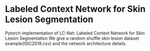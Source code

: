 # Labeled Context Network for Skin Lesion Segmentation
Pytorch implementation of LC-Net: Labeled Context Network for Skin Lesion Segmentation
We give a random shuffle skin lesion dataset example(ISIC2018.csv) and the network architecture details.
